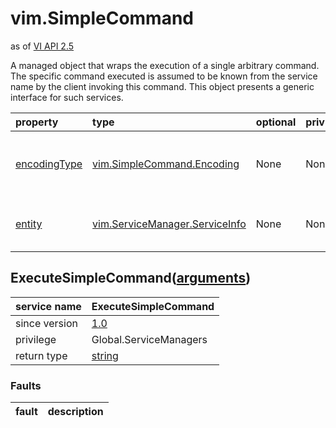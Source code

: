 vim.SimpleCommand
=================
as of [VI API 2.5](vim.version.md#vim.version.version2)


A managed object that wraps the execution of a single arbitrary   command. The specific command executed is assumed to be known from   the service name by the client invoking this command.  This object   presents a generic interface for such services.

| property | type | optional | priv | desc |
|:---------|:-----|:---------|:-----|:-----|
| <a href='encodingType'>encodingType</a> | [vim.SimpleCommand.Encoding](vim.SimpleCommand.Encoding.md "vim.SimpleCommand.Encoding") | None | None | The encoding type used in the result. |
| <a href='entity'>entity</a> | [vim.ServiceManager.ServiceInfo](vim.ServiceManager.ServiceInfo.md "vim.ServiceManager.ServiceInfo") | None | None | A description of the service. |


ExecuteSimpleCommand([arguments](#string "string"))
---------------------------------------------------

| service name | ExecuteSimpleCommand |
|:--|:--|
| since version | [1.0](vim.version.md#vim.version.version2) |
| privilege    | Global.ServiceManagers |
| return type | [string](string.md "string") |
### Faults
| fault | description |
|:------|:------------|




